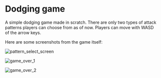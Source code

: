 # Dodging game
A simple dodging game made in scratch. There are only two types of attack patterns players can choose from as of now. 
Players can move with WASD of the arrow keys.

Here are some screenshots from the game itself:

![pattern_select_screen](https://user-images.githubusercontent.com/63349064/155801675-e81fa333-a4ba-4eea-84f8-99d643b3c964.png)

![game_over_1](https://user-images.githubusercontent.com/63349064/155801672-6fa90edb-106f-4b1b-b00b-73afe1afe7bf.png)

![game_over_2](https://user-images.githubusercontent.com/63349064/155801674-26df25a9-25f4-40f9-a371-980314f576ff.png)
